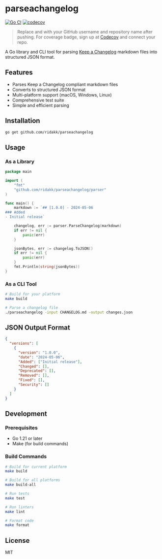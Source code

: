 # parseachangelog

[![Go CI](https://github.com/ridakk/parseachangelog/actions/workflows/test.yml/badge.svg)](https://github.com/ridakk/parseachangelog/actions/workflows/test.yml)
[![codecov](https://codecov.io/gh/ridakk/parseachangelog/branch/main/graph/badge.svg)](https://codecov.io/gh/ridakk/parseachangelog)

> Replace <OWNER> and <REPO> with your GitHub username and repository name after pushing.
> For coverage badge, sign up at [Codecov](https://about.codecov.io/) and connect your repo.

A Go library and CLI tool for parsing [Keep a Changelog](https://keepachangelog.com/) markdown files into structured JSON format.

## Features

- Parses Keep a Changelog compliant markdown files
- Converts to structured JSON format
- Multi-platform support (macOS, Windows, Linux)
- Comprehensive test suite
- Simple and efficient parsing

## Installation

```bash
go get github.com/ridakk/parseachangelog
```

## Usage

### As a Library

```go
package main

import (
    "fmt"
    "github.com/ridakk/parseachangelog/parser"
)

func main() {
    markdown := `## [1.0.0] - 2024-05-06
### Added
- Initial release`

    changelog, err := parser.ParseChangelog(markdown)
    if err != nil {
        panic(err)
    }

    jsonBytes, err := changelog.ToJSON()
    if err != nil {
        panic(err)
    }
    fmt.Println(string(jsonBytes))
}
```

### As a CLI Tool

```bash
# Build for your platform
make build

# Parse a changelog file
./parseachangelog -input CHANGELOG.md -output changes.json
```

## JSON Output Format

```json
{
  "versions": [
    {
      "version": "1.0.0",
      "date": "2024-05-06",
      "Added": ["Initial release"],
      "Changed": [],
      "Deprecated": [],
      "Removed": [],
      "Fixed": [],
      "Security": []
    }
  ]
}
```

## Development

### Prerequisites
- Go 1.21 or later
- Make (for build commands)

### Build Commands
```bash
# Build for current platform
make build

# Build for all platforms
make build-all

# Run tests
make test

# Run linters
make lint

# Format code
make format
```

## License

MIT

